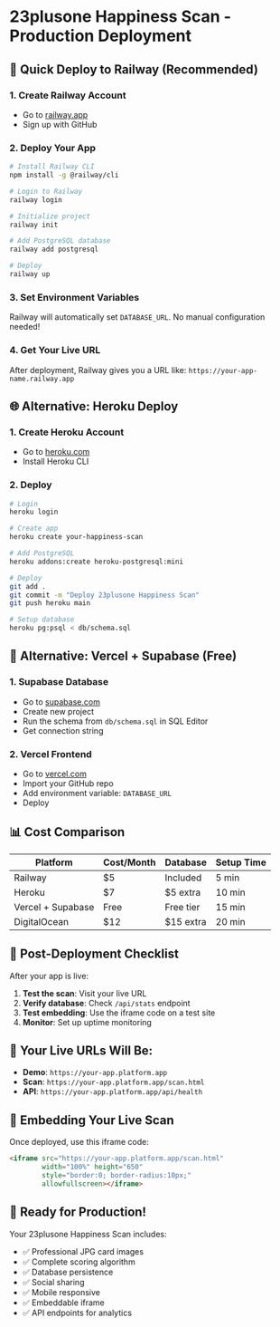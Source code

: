 # 23plusone Happiness Scan - Production Deployment

## 🚀 Quick Deploy to Railway (Recommended)

### 1. Create Railway Account
- Go to [railway.app](https://railway.app)
- Sign up with GitHub

### 2. Deploy Your App
```bash
# Install Railway CLI
npm install -g @railway/cli

# Login to Railway
railway login

# Initialize project
railway init

# Add PostgreSQL database
railway add postgresql

# Deploy
railway up
```

### 3. Set Environment Variables
Railway will automatically set `DATABASE_URL`. No manual configuration needed!

### 4. Get Your Live URL
After deployment, Railway gives you a URL like:
`https://your-app-name.railway.app`

## 🌐 Alternative: Heroku Deploy

### 1. Create Heroku Account
- Go to [heroku.com](https://heroku.com)
- Install Heroku CLI

### 2. Deploy
```bash
# Login
heroku login

# Create app
heroku create your-happiness-scan

# Add PostgreSQL
heroku addons:create heroku-postgresql:mini

# Deploy
git add .
git commit -m "Deploy 23plusone Happiness Scan"
git push heroku main

# Setup database
heroku pg:psql < db/schema.sql
```

## 🎯 Alternative: Vercel + Supabase (Free)

### 1. Supabase Database
- Go to [supabase.com](https://supabase.com)
- Create new project
- Run the schema from `db/schema.sql` in SQL Editor
- Get connection string

### 2. Vercel Frontend
- Go to [vercel.com](https://vercel.com)
- Import your GitHub repo
- Add environment variable: `DATABASE_URL`
- Deploy

## 📊 Cost Comparison

| Platform | Cost/Month | Database | Setup Time |
|----------|------------|----------|------------|
| Railway | $5 | Included | 5 min |
| Heroku | $7 | $5 extra | 10 min |
| Vercel + Supabase | Free | Free tier | 15 min |
| DigitalOcean | $12 | $15 extra | 20 min |

## 🔧 Post-Deployment Checklist

After your app is live:

1. **Test the scan**: Visit your live URL
2. **Verify database**: Check `/api/stats` endpoint
3. **Test embedding**: Use the iframe code on a test site
4. **Monitor**: Set up uptime monitoring

## 🌟 Your Live URLs Will Be:

- **Demo**: `https://your-app.platform.app`
- **Scan**: `https://your-app.platform.app/scan.html`
- **API**: `https://your-app.platform.app/api/health`

## 📱 Embedding Your Live Scan

Once deployed, use this iframe code:

```html
<iframe src="https://your-app.platform.app/scan.html"
        width="100%" height="650"
        style="border:0; border-radius:10px;"
        allowfullscreen></iframe>
```

## 🎉 Ready for Production!

Your 23plusone Happiness Scan includes:
- ✅ Professional JPG card images
- ✅ Complete scoring algorithm
- ✅ Database persistence
- ✅ Social sharing
- ✅ Mobile responsive
- ✅ Embeddable iframe
- ✅ API endpoints for analytics
